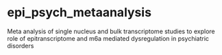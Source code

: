 # epi_psych_metaanalysis
Meta analysis of single nucleus and bulk transcriptome studies to explore role of epitranscriptome and m6a mediated dysregulation in psychiatric disorders
